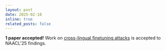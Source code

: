 ```yaml
---
layout: post
date: 2025-02-18
inline: true
related_posts: false
---
```


**1 paper accepted!** Work on [cross-lingual finetuning attacks](https://arxiv.org/abs/2410.18210) is accepted to NAACL'25 findings.
